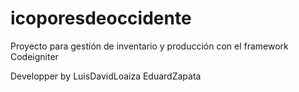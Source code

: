 # icoporesdeoccidente
Proyecto para gestión de inventario y producción con el framework Codeigniter

Developper by LuisDavidLoaiza
              EduardZapata
